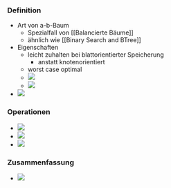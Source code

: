 ### Definition
+ Art von a-b-Baum
	+ Spezialfall von [[Balancierte Bäume]] 
	+ ähnlich wie [[Binary Search and BTree]]
+  Eigenschaften
	+ leicht zuhalten bei blattorientierter Speicherung
		+ anstatt knotenorientiert 
	+ worst case optimal
	+ ![](../../../../z_images/Pasted%20image%2020221114143036.png)
	+ ![](../../../../z_images/Pasted%20image%2020221114153350.png)
+ ![](../../../../z_images/Pasted%20image%2020221114143244.png)

### Operationen
+ ![](../../../../z_images/Pasted%20image%2020221114153448.png)
+ ![](../../../../z_images/Pasted%20image%2020221114153620.png)
+ ![](../../../../z_images/Pasted%20image%2020221114153729.png)

### Zusammenfassung
+ ![](../../../../z_images/Pasted%20image%2020221114153814.png)
